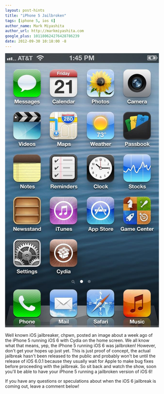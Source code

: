 ```yaml
---
layout: post-hints
title: "iPhone 5 Jailbroken"
tags: [iphone 5, ios 6]
author_name: Mark Miyashita
author_url: http://markmiyashita.com
google_plus: 101180624276428786239
date: 2012-09-30 10:18:00 -8
---
```


<img class="clear blog-image-full-border" src="/images/iphone5_jailbreak.jpg" title="iPhone 5">

Well known iOS jailbreaker, chpwn, posted an image about a week ago of the iPhone 5 running iOS 6 with Cydia on the home screen. We all know what that means, yep, the iPhone 5 running iOS 6 was jailbroken! However, don't get your hopes up just yet. This is just proof of concept, the actual jailbreak hasn't been released to the public and probably won't be until the release of iOS 6.0.1 because they usually wait for Apple to make bug fixes before proceeding with the jailbreak. So sit back and watch the show, soon you'll be able to have your iPhone 5 running a jailbroken version of iOS 6!

If you have any questions or speculations about when the iOS 6 jailbreak is coming out, leave a comment below!
